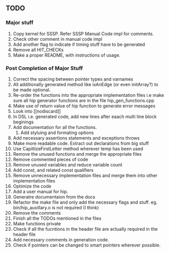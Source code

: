 ## TODO

### Major stuff

1. Copy kernel for SSSP. Refer SSSP Manual Code impl for comments.  
2. Check other comment in manual code impl
3. Add another flag to indicate if timing stuff have to be generated
4. Remove all HIT_CHECKs
5. Make a proper README, with instructions of usage.


### Post Completion of Major Stuff

1. Correct the spacing between pointer types and varnames
1. All additionally generated method like isAnEdge (or even initArray?) to be made optional.
1. Re-order the functions into the appropriate implementation files i.e make sure all hip generator functions are in the file hip_gen_functions.cpp
1. Make use of return value of hip function to generate error messages
1. Look into [[nodiscard]]
1. In DSL i.e. generated code, add new lines after eaach multi line block beginings
2. Add documentation for all the functions.
    1. Add styluing and formating options
3. Add necessary assertions statements and exceptions throws
3. Make more readable code. Extract out declarations from big stuff
4. Use CapitlizeFirstLetter method wherever temp has been used
3. Remove the unused functions and merge the appropriate files
2. Remove commented pieces of code
3. Remove unused variables and reduce variable count
4. Add const, and related const qualifiers
4. Remove unnecessary implementation files and merge them into other implementation files
5. Optimize the code 
6. Add a user manual for hip.
7. Generatre documentaion from the docs
8. Refactor the make file and only add the necessary flags and stuff. eg. bin/hip_auxillary.o is not required (I think)
9. Remove the comments
10. Finish all the TODOs mentioned in the files
11. Make functions private
10. Check if all the fucntions in the header file are actually required in the header file
1. Add necessary comments in generation code.
2. Check if pointers can be changed to smart pointers wherever possible.